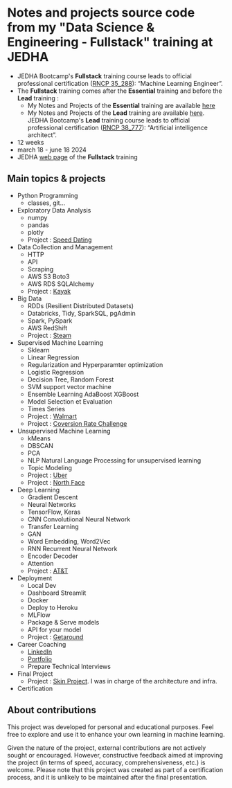 # Notes and projects source code from my "Data Science & Engineering - Fullstack" training at JEDHA

* JEDHA Bootcamp's **Fullstack** training course leads to official professional certification ([RNCP 35_288](https://www.francecompetences.fr/recherche/rncp/35288/)): “Machine Learning Engineer”.
* The **Fullstack** training comes after the **Essential** training and before the **Lead** training :
    * My Notes and Projects of the **Essential** training are available [here](https://github.com/40tude/Data_Essentials_Stage_Oct_2023) 
    * My Notes and Projects of the **Lead** training are available [here](https://github.com/40tude/lead_june_2024). JEDHA Bootcamp's **Lead** training course leads to official professional certification ([RNCP 38_777](https://www.francecompetences.fr/recherche/rncp/38777/)): “Artificial intelligence architect”.
* 12 weeks
* march 18 - june 18 2024
* JEDHA [web page](https://en.jedha.co/formations/formation-data-scientist) of the **Fullstack** training

## Main topics & projects
* Python Programming
    * classes, git...
* Exploratory Data Analysis
    * numpy
    * pandas
    * plotly
    * Project : [Speed Dating](https://github.com/40tude/fullstack_mars_2024_3/tree/main/02_EDA/99_Project_Speed_Dating)
* Data Collection and Management
    * HTTP
    * API
    * Scraping
    * AWS S3 Boto3
    * AWS RDS SQLAlchemy
    * Project : [Kayak](https://github.com/40tude/fullstack_mars_2024_3/tree/main/03_data_collection/99_Project_Kayak)
* Big Data
    * RDDs (Resilient Distributed Datasets)
    * Databricks, Tidy, SparkSQL, pgAdmin
    * Spark, PySpark
    * AWS RedShift
    * Project : [Steam](https://github.com/40tude/fullstack_mars_2024_3/tree/main/04_big_data/99_Project_Steam)
* Supervised Machine Learning
    * Sklearn
    * Linear Regression
    * Regularization and Hyperparamter optimization
    * Logistic Regression
    * Decision Tree, Random Forest
    * SVM support vector machine
    * Ensemble Learning AdaBoost XGBoost
    * Model Selection et Evaluation
    * Times Series
    * Project : [Walmart](https://github.com/40tude/fullstack_mars_2024_3/tree/main/05_supervised_ML/98_Project_Walmart)
    * Project : [Coversion Rate Challenge](https://github.com/40tude/fullstack_mars_2024_3/tree/main/05_supervised_ML/99_Project_Conversion_rate_challenge)
* Unsupervised Machine Learning
    * kMeans
    * DBSCAN
    * PCA
    * NLP Natural Language Processing for unsupervised learning
    * Topic Modeling
    * Project : [Uber](https://github.com/40tude/fullstack_mars_2024_3/tree/main/06_unsupervised_ML/98_Project_Uber)
    * Project : [North Face](https://github.com/40tude/fullstack_mars_2024_3/tree/main/06_unsupervised_ML/99_Project_North_Face)
* Deep Learning
    * Gradient Descent
    * Neural Networks
    * TensorFlow, Keras
    * CNN Convolutiional Neural Network
    * Transfer Learning
    * GAN
    * Word Embedding, Word2Vec
    * RNN Recurrent Neural Network
    * Encoder Decoder
    * Attention
    * Project : [AT&T](https://github.com/40tude/fullstack_mars_2024_3/tree/main/07_deep_learning/99_Project_ATT)
* Deployment
    * Local Dev
    * Dashboard Streamlit
    * Docker
    * Deploy to Heroku 
    * MLFlow
    * Package & Serve models
    * API for your model
    * Project : [Getaround](https://github.com/40tude/fullstack_mars_2024_3/tree/main/08_deployment/99_Project_getaround)
* Career Coaching
    * [LinkedIn](https://www.linkedin.com/in/baucour/)
    * [Portfolio](https://github.com/40tude?tab=repositories)
    * Prepare Technical Interviews
* Final Project
    * Project : [Skin Project](https://github.com/Qv-code-Qv/skin_project/tree/infra/architecture). I was in charge of the architecture and infra.
* Certification

## About contributions
This project was developed for personal and educational purposes. Feel free to explore and use it to enhance your own learning in machine learning.

Given the nature of the project, external contributions are not actively sought or encouraged. However, constructive feedback aimed at improving the project (in terms of speed, accuracy, comprehensiveness, etc.) is welcome. Please note that this project was created as part of a certification process, and it is unlikely to be maintained after the final presentation.

